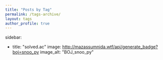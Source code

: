 ```yaml
---
title: "Posts by Tag"
permalink: /tags-archive/
layout: tags
author_profile: true
---
```


sidebar:
  - title: "solved.ac"
    image: http://mazassumnida.wtf/api/generate_badge?boj=snoo_py
    image_alt: "BOJ_snoo_py"
